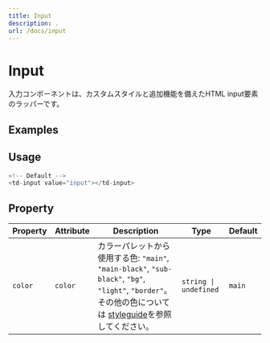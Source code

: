 ```yaml
---
title: Input
description: .
url: /docs/input
---
```


# Input

入力コンポーネントは、カスタムスタイルと追加機能を備えたHTML input要素のラッパーです。

## Examples

<td-input-page></td-input-page>


## Usage

```typescript
<!-- Default -->
<td-input value="input"></td-input>
```




## Property

| Property          | Attribute          | Description                                                                                                                                                                   | Type                  | Default     |
| ----------------- | ------------------ | ------------------------------------------------------------------------------------------------------------------------------------------------------------------------------| ----------------------| ----------- |
| `color`           | `color`            | カラーパレットから使用する色: `"main"`, `"main-black"`, `"sub-black"`, `"bg"`, `"light"`, `"border"`。 その他の色については [styleguide](/docs/styleguide)を参照してください。| `string \| undefined` | `main` |
